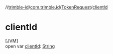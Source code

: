 //[trimble-id](../../../index.md)/[com.trimble.id](../index.md)/[TokenRequest](index.md)/[clientId](client-id.md)

# clientId

[JVM]\
open var [clientId](client-id.md): [String](https://docs.oracle.com/javase/8/docs/api/java/lang/String.html)
